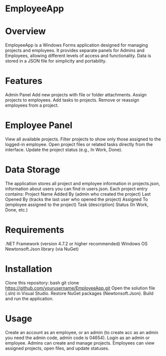 # EmployeeApp
# Overview
EmployeeApp is a Windows Forms application designed for managing projects and employees.
It provides separate panels for Admins and Employees, allowing different levels of access and functionality.
Data is stored in a JSON file for simplicity and portability.

# Features
Admin Panel
Add new projects with file or folder attachments.
Assign projects to employees.
Add tasks to projects.
Remove or reassign employees from a project.

# Employee Panel
View all available projects.
Filter projects to show only those assigned to the logged-in employee.
Open project files or related tasks directly from the interface.
Update the project status (e.g., In Work, Done).

# Data Storage
The application stores all project and employee information in projects.json, information about users you can find in users.json.
Each project entry contains:
Project Name
Added By (admin who created the project)
Last Opened By (tracks the last user who opened the project)
Assigned To (employee assigned to the project)
Task (description)
Status (In Work, Done, etc.)


# Requirements
.NET Framework (version 4.7.2 or higher recommended)
Windows OS
Newtonsoft.Json library (via NuGet)

# Installation
Clone this repository:
bash
git clone https://github.com/yourusername/EmployeeApp.git
Open the solution file (.sln) in Visual Studio.
Restore NuGet packages (Newtonsoft.Json).
Build and run the application.

# Usage
Create an account as an employee, or an admin (to create acc as an admin you need the admin code, admin code is 04654).
Login as an admin or employee.
Admins can create and manage projects.
Employees can view assigned projects, open files, and update statuses.
